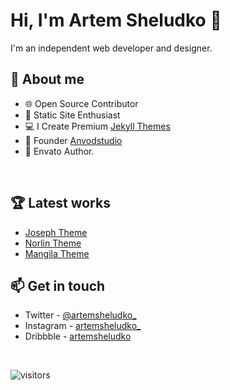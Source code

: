 # Hi, I'm Artem Sheludko 👋

I'm an independent web developer and designer.

## 👨 About me

- 🌐 Open Source Contributor
- 🚀 Static Site Enthusiast
- 💻 I Create Premium [Jekyll Themes](https://jekyllthemes.io/developers/artem-sheludko)
- 🎉 Founder [Anvodstudio](https://anvodstudio.com/)
- 🎨 Envato Author.

<br />

## 🏆 Latest works

- [Joseph Theme](https://jekyllthemes.io/theme/joseph-blog-jekyll-theme)
- [Norlin Theme](https://jekyllthemes.io/theme/norlin-dark-blog-jekyll-theme)
- [Mangila Theme](https://jekyllthemes.io/theme/mangila-blog-jekyll-theme)

## 📫 Get in touch

- Twitter - [@artemsheludko_](https://twitter.com/@artemsheludko_)
- Instagram - [artemsheludko_](https://www.instagram.com/artemsheludko_/)
- Dribbble - [artemsheludko](https://dribbble.com/artemsheludko)

<br />

![visitors](https://visitor-badge.glitch.me/badge?page_id=artemsheludko/artemsheludko)
